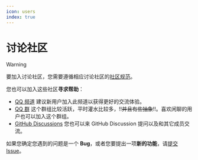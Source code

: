 ```yaml
---
icon: users
index: true
---
```


# 讨论社区

> [!warning]
> 要加入讨论社区，您需要遵循相应讨论社区的[社区规范](./rules.md)。

您也可以加入这些社区**寻求帮助**：

- [QQ 频道](https://pd.qq.com/s/scb3wzia)
    建议新用户加入此频道以获得更好的交流体验。
- [QQ 群](https://qm.qq.com/q/4NsDQKiAuQ)
    这个群组比较活跃，平时灌水比较多，!!~~并且有些抽象~~!!。喜欢闲聊的用户也可以加入这个群组。
- [GitHub Discussions](https://github.com/ClassIsland/ClassIsland/discussions)
    您也可以来 GitHub Discussion 提问以及和其它成员交流。

如果您确定您遇到的问题是一个 **Bug**，或者您要提出一项**新的功能**，请[提交 Issue](https://github.com/ClassIsland/ClassIsland/issues/new/choose)。
